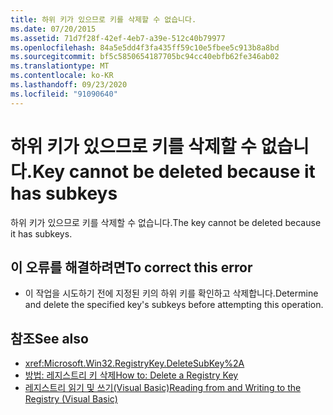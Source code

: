 ```yaml
---
title: 하위 키가 있으므로 키를 삭제할 수 없습니다.
ms.date: 07/20/2015
ms.assetid: 71d7f28f-42ef-4eb7-a39e-512c40b79977
ms.openlocfilehash: 84a5e5dd4f3fa435ff59c10e5fbee5c913b8a8bd
ms.sourcegitcommit: bf5c5850654187705bc94cc40ebfb62fe346ab02
ms.translationtype: MT
ms.contentlocale: ko-KR
ms.lasthandoff: 09/23/2020
ms.locfileid: "91090640"
---
```

# <a name="key-cannot-be-deleted-because-it-has-subkeys"></a><span data-ttu-id="4a67a-102">하위 키가 있으므로 키를 삭제할 수 없습니다.</span><span class="sxs-lookup"><span data-stu-id="4a67a-102">Key cannot be deleted because it has subkeys</span></span>

<span data-ttu-id="4a67a-103">하위 키가 있으므로 키를 삭제할 수 없습니다.</span><span class="sxs-lookup"><span data-stu-id="4a67a-103">The key cannot be deleted because it has subkeys.</span></span>  
  
## <a name="to-correct-this-error"></a><span data-ttu-id="4a67a-104">이 오류를 해결하려면</span><span class="sxs-lookup"><span data-stu-id="4a67a-104">To correct this error</span></span>  
  
- <span data-ttu-id="4a67a-105">이 작업을 시도하기 전에 지정된 키의 하위 키를 확인하고 삭제합니다.</span><span class="sxs-lookup"><span data-stu-id="4a67a-105">Determine and delete the specified key's subkeys before attempting this operation.</span></span>  
  
## <a name="see-also"></a><span data-ttu-id="4a67a-106">참조</span><span class="sxs-lookup"><span data-stu-id="4a67a-106">See also</span></span>

- <xref:Microsoft.Win32.RegistryKey.DeleteSubKey%2A>
- [<span data-ttu-id="4a67a-107">방법: 레지스트리 키 삭제</span><span class="sxs-lookup"><span data-stu-id="4a67a-107">How to: Delete a Registry Key</span></span>](../developing-apps/programming/computer-resources/how-to-delete-a-registry-key.md)
- [<span data-ttu-id="4a67a-108">레지스트리 읽기 및 쓰기(Visual Basic)</span><span class="sxs-lookup"><span data-stu-id="4a67a-108">Reading from and Writing to the Registry (Visual Basic)</span></span>](../developing-apps/programming/computer-resources/reading-from-and-writing-to-the-registry.md)
